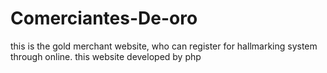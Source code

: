 # Comerciantes-De-oro
this is the gold merchant website, who can register for hallmarking system through online.
this website developed by php 
